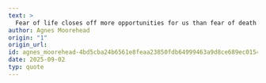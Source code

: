 ```yaml
---
text: >
  Fear of life closes off more opportunities for us than fear of death ever does.
author: Agnes Moorehead
origin: "1"
origin_url: 
id: agnes_moorehead-4bd5cba24b6561e8feaa23850fdb64999463a9d8ce689ec01548ce1400a6e3c0
date: 2025-09-02
typ: quote
---
```

